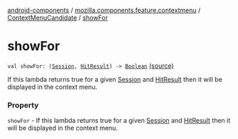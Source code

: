 [android-components](../../index.md) / [mozilla.components.feature.contextmenu](../index.md) / [ContextMenuCandidate](index.md) / [showFor](./show-for.md)

# showFor

`val showFor: (`[`Session`](../../mozilla.components.browser.session/-session/index.md)`, `[`HitResult`](../../mozilla.components.concept.engine/-hit-result/index.md)`) -> `[`Boolean`](https://kotlinlang.org/api/latest/jvm/stdlib/kotlin/-boolean/index.html) [(source)](https://github.com/mozilla-mobile/android-components/blob/master/components/feature/contextmenu/src/main/java/mozilla/components/feature/contextmenu/ContextMenuCandidate.kt#L31)

If this lambda returns true for a given [Session](../../mozilla.components.browser.session/-session/index.md) and [HitResult](../../mozilla.components.concept.engine/-hit-result/index.md) then it will be displayed in the
context menu.

### Property

`showFor` - If this lambda returns true for a given [Session](../../mozilla.components.browser.session/-session/index.md) and [HitResult](../../mozilla.components.concept.engine/-hit-result/index.md) then it will be displayed in the
context menu.